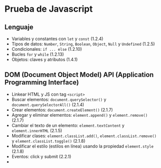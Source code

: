 # Prueba de Javascript

## Lenguaje

- Variables y constantes con `let` y `const` (1.2.4)
- Tipos de datos: `Number`, `String`, `Boolean`, `Object`, `Null` y `Undefined` (1.2.5)
- Condicionales: `if ... else` (1.2.10) 
- Bucles `for` y `while` (1.2.13)
- Objetos: claves y atributos (1.4.1)

## DOM (Document Object Model) API (Application Programming Interface)

- Linkear HTML y JS con tag `<script>`
- Buscar elementos: `document.querySelector()` y `document.querySelectorAll()` (2.1.4)
- Crear elementos: `document.createElement()` (2.1.7)
- Agregar y eliminar elementos: `element.append()` y `element.remove()` (2.1.7)
- Cambiar el texto de un elemento: `element.textContent` y `element.innerHTML` (2.1.5)
- Modificar clases: `element.classList.add()`, `element.classList.remove()` y `element.classList.toggle()` (2.1.8) 
- Modificar el estilo (estilos en línea) usando la propiedad `element.style` (2.1.8)
- Eventos: click y submit (2.2.1)
- 